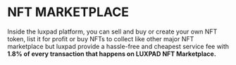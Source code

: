 # NFT MARKETPLACE

Inside the luxpad platform, you can sell and buy or create your own NFT token, list it for profit or buy NFTs to collect like other major NFT marketplace but luxpad provide a hassle-free and cheapest service fee with **1.8% of every transaction that happens on LUXPAD NFT Marketplace.**
